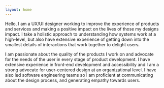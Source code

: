 ```yaml
---
layout: home
---
```

<p>Hello, I am a UX/UI designer working to improve the experience of products and services and making a positive impact on the lives of those my designs impact. I take a holistic approach to understanding how systems work at a high-level, but also have extensive experience of getting down into the smallest details of interactions that work together to delight users.</p>
<p>I am passionate about the quality of the products I work on and advocate for the needs of the user in every stage of product development. I have extensive experience in front-end development and accessibility and I am a strong advocate for user-centered design at an organizational level. I have also led software engineering teams so I am proficient at communicating about the design process, and generating empathy towards users.
</p>

